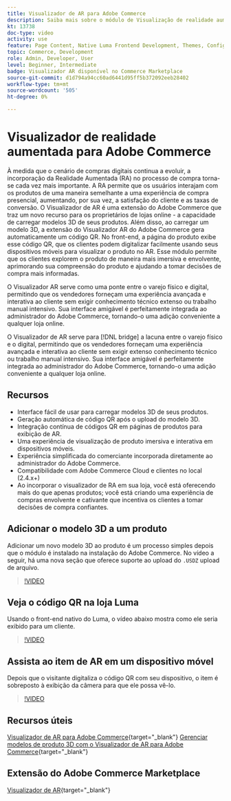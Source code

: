 ```yaml
---
title: Visualizador de AR para Adobe Commerce
description: Saiba mais sobre o módulo de Visualização de realidade aumentada disponível no Commerce Marketplace.
kt: 13738
doc-type: video
activity: use
feature: Page Content, Native Luma Frontend Development, Themes, Configuration
topic: Commerce, Development
role: Admin, Developer, User
level: Beginner, Intermediate
badge: Visualizador AR disponível no Commerce Marketplace
source-git-commit: d1d794a94cc60ad6441d95ff5b372092eeb28402
workflow-type: tm+mt
source-wordcount: '505'
ht-degree: 0%

---
```



# Visualizador de realidade aumentada para Adobe Commerce

À medida que o cenário de compras digitais continua a evoluir, a incorporação da Realidade Aumentada (RA) no processo de compra torna-se cada vez mais importante. A RA permite que os usuários interajam com os produtos de uma maneira semelhante a uma experiência de compra presencial, aumentando, por sua vez, a satisfação do cliente e as taxas de conversão.
O Visualizador de AR é uma extensão do Adobe Commerce que traz um novo recurso para os proprietários de lojas online - a capacidade de carregar modelos 3D de seus produtos. Além disso, ao carregar um modelo 3D, a extensão do Visualizador AR do Adobe Commerce gera automaticamente um código QR. No front-end, a página do produto exibe esse código QR, que os clientes podem digitalizar facilmente usando seus dispositivos móveis para visualizar o produto no AR. Esse módulo permite que os clientes explorem o produto de maneira mais imersiva e envolvente, aprimorando sua compreensão do produto e ajudando a tomar decisões de compra mais informadas.

O Visualizador AR serve como uma ponte entre o varejo físico e digital, permitindo que os vendedores forneçam uma experiência avançada e interativa ao cliente sem exigir conhecimento técnico extenso ou trabalho manual intensivo. Sua interface amigável é perfeitamente integrada ao administrador do Adobe Commerce, tornando-o uma adição conveniente a qualquer loja online.

O Visualizador de AR serve para [!DNL bridge] a lacuna entre o varejo físico e o digital, permitindo que os vendedores forneçam uma experiência avançada e interativa ao cliente sem exigir extenso conhecimento técnico ou trabalho manual intensivo. Sua interface amigável é perfeitamente integrada ao administrador do Adobe Commerce, tornando-o uma adição conveniente a qualquer loja online.

## Recursos

- Interface fácil de usar para carregar modelos 3D de seus produtos.
- Geração automática de código QR após o upload do modelo 3D.
- Integração contínua de códigos QR em páginas de produtos para exibição de AR.
- Uma experiência de visualização de produto imersiva e interativa em dispositivos móveis.
- Experiência simplificada do comerciante incorporada diretamente ao administrador do Adobe Commerce.
- Compatibilidade com Adobe Commerce Cloud e clientes no local (2.4.x+)
- Ao incorporar o visualizador de RA em sua loja, você está oferecendo mais do que apenas produtos; você está criando uma experiência de compras envolvente e cativante que incentiva os clientes a tomar decisões de compra confiantes.

## Adicionar o modelo 3D a um produto

Adicionar um novo modelo 3D ao produto é um processo simples depois que o módulo é instalado na instalação do Adobe Commerce.
No vídeo a seguir, há uma nova seção que oferece suporte ao upload do `.USDZ` upload de arquivo.

>[!VIDEO](https://video.tv.adobe.com/v/3422370?learn=on)

## Veja o código QR na loja Luma

Usando o front-end nativo do Luma, o vídeo abaixo mostra como ele seria exibido para um cliente.

>[!VIDEO](https://video.tv.adobe.com/v/3422371?learn=on)

## Assista ao item de AR em um dispositivo móvel

Depois que o visitante digitaliza o código QR com seu dispositivo, o item é sobreposto à exibição da câmera para que ele possa vê-lo.

>[!VIDEO](https://video.tv.adobe.com/v/3422372?learn=on)

## Recursos úteis

[Visualizador de AR para Adobe Commerce](https://experienceleague.adobe.com/docs/commerce-admin/catalog/products/digital-assets/product-3d-model/ar-viewer-overview.html){target="_blank"}
[Gerenciar modelos de produto 3D com o Visualizador de AR para Adobe Commerce](https://experienceleague.adobe.com/docs/commerce-admin/catalog/products/digital-assets/product-3d-model/ar-viewer-setup.html){target="_blank"}

## Extensão do Adobe Commerce Marketplace

[Visualizador de AR](https://commercemarketplace.adobe.com/magento-module-arviewer.html){target="_blank"}

